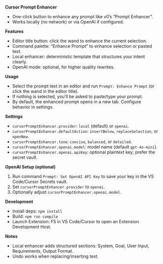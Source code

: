 **Cursor Prompt Enhancer**

- One-click button to enhance any prompt like v0’s “Prompt Enhancer”.
- Works locally (no network) or via OpenAI if configured.

**Features**
- Editor title button: click the wand to enhance the current selection.
- Command palette: “Enhance Prompt” to enhance selection or pasted text.
- Local enhancer: deterministic template that structures your intent clearly.
- OpenAI mode: optional, for higher quality rewrites.

**Usage**
- Select the prompt text in an editor and run `Prompt: Enhance Prompt` (or click the wand in the editor title).
- If nothing is selected, you’ll be asked to paste/type your prompt.
- By default, the enhanced prompt opens in a new tab. Configure behavior in settings.

**Settings**
- `cursorPromptEnhancer.provider`: `local` (default) or `openai`.
- `cursorPromptEnhancer.defaultAction`: `insertBelow`, `replaceSelection`, or `openNew`.
- `cursorPromptEnhancer.tone`: `concise`, `balanced`, or `detailed`.
- `cursorPromptEnhancer.openai.model`: model name (default `gpt-4o-mini`).
- `cursorPromptEnhancer.openai.apiKey`: optional plaintext key; prefer the secret vault.

**OpenAI Setup (optional)**
1. Run command `Prompt: Set OpenAI API Key` to save your key in the VS Code/Cursor Secrets vault.
2. Set `cursorPromptEnhancer.provider` to `openai`.
3. Optionally adjust `cursorPromptEnhancer.openai.model`.

**Development**
- Install deps: `npm install`
- Build: `npm run compile`
- Launch Extension: F5 in VS Code/Cursor to open an Extension Development Host.

**Notes**
- Local enhancer adds structured sections: System, Goal, User Input, Requirements, Output Format.
- Undo works when replacing/inserting text.

